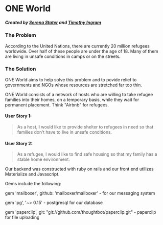 # ONE World

##### Created by [Serena Stater](https://www.linkedin.com/in/serena-stater-912115111) and [Timothy Ingram](https://www.linkedin.com/in/timothy-ingram-40366852)

### The Problem

According to the United Nations, there are currently 20 million refugees worldwide. Over half of these people are under the age of 18. Many of them are living in unsafe conditions in camps or on the streets.

### The Solution

ONE World aims to help solve this problem and to povide relief to governments and NGOs whose resources are stretched far too thin.

ONE World consists of a network of hosts who are willing to take refugee families into their homes, on a temporary basis, while they wait for permanent placement. Think "Airbnb" for refugees.

#### User Story 1:

> As a host, I would like to provide shelter to refugees in need so that families don't have to live in unsafe conditions.

#### User Story 2:

> As a refugee, I would like to find safe housing so that my family has a stable home environment.




Our backend was constructed with ruby on rails and our front end utilizes Materialize and Javascript.

Gems include the following:

gem 'mailboxer', github: 'mailboxer/mailboxer' - for our messaging system

gem 'pg', '~> 0.15' - postgresql for our database

gem 'paperclip', git: "git://github.com/thoughtbot/paperclip.git" - paperclip for file uploading

